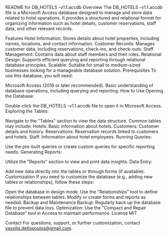README for DB_HOTELS -v1.1.accdb
Overview
The DB_HOTELS -v1.1.accdb file is a Microsoft Access database designed to manage and store data related to hotel operations. It provides a structured and relational format for organizing information such as hotel details, customer reservations, staff data, and other relevant records.

Features
Hotel Information: Stores details about hotel properties, including names, locations, and contact information.
Customer Records: Manages customer data, including reservations, check-ins, and check-outs.
Staff Management: Contains data about staff members and their roles.
Relational Design: Supports efficient querying and reporting through relational database principles.
Scalable: Suitable for small to medium-sized businesses looking for a manageable database solution.
Prerequisites
To use this database, you will need:

Microsoft Access (2016 or later recommended).
Basic understanding of database operations, including querying and reporting.
How to Use
Opening the Database:

Double-click the DB_HOTELS -v1.1.accdb file to open it in Microsoft Access.
Exploring the Tables:

Navigate to the "Tables" section to view the data structure.
Common tables may include:
Hotels: Basic information about hotels.
Customers: Customer details and history.
Reservations: Reservation records linked to customers and hotels.
Staff: Information about hotel employees.
Running Queries:

Use the pre-built queries or create custom queries for specific reporting needs.
Generating Reports:

Utilize the "Reports" section to view and print data insights.
Data Entry:

Add new data directly into the tables or through forms (if available).
Customization
If you need to customize the database (e.g., adding new tables or relationships), follow these steps:

Open the database in design mode.
Use the "Relationships" tool to define relationships between tables.
Modify or create forms and reports as needed.
Backup and Maintenance
Backup: Regularly back up the database file to prevent data loss.
Optimization: Use the "Compact and Repair Database" tool in Access to maintain performance.
License
MIT

Contact
For questions, support, or further customization, contact vassilis.dellopoulos@gmail.com.

